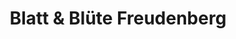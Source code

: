 ---
title: "Blatt & Blüte Freudenberg"
url: /freudenberg/blatt-und-bluete-freudenberg/
shop: Blumen
---